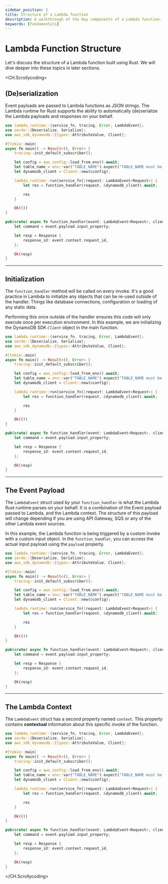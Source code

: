 ```yaml
---
sidebar_position: 2
title: Structure of a Lambda function
description: A walkthrough of the key components of a Lambda function.
keywords: [fundamentals]
---
```


# Lambda Function Structure

Let's discuss the structure of a Lambda function built using Rust. We will dive deeper into these topics in later sections.


<CH.Scrollycoding>


## (De)serialization

Event payloads are passed to Lambda functions as JSON strings. The Lambda runtime for Rust supports the ability to automatically (de)serialize the Lambda payloads and responses on your behalf.

```rust main.rs focus=22
use lambda_runtime::{service_fn, tracing, Error, LambdaEvent};
use serde::{Deserialize, Serialize};
use aws_sdk_dynamodb::{types::AttributeValue, Client};

#[tokio::main]
async fn main() -> Result<(), Error> {
    tracing::init_default_subscriber();

    let config = aws_config::load_from_env().await;
    let table_name = env::var("TABLE_NAME").expect("TABLE_NAME must be set");
    let dynamodb_client = Client::new(&config);

    lambda_runtime::run(service_fn(|request: LambdaEvent<Request>| {
        let res = function_handler(request, &dynamodb_client).await;

        res
    }

    Ok(())
}

pub(crate) async fn function_handler(event: LambdaEvent<Request>, client: &Client) -> Result<Response, Error> {
    let command = event.payload.input_property;

    let resp = Response {
        response_id: event.context.request_id,
    };

    Ok(resp)
}
```
---

## Initialization

The _`function_handler`_ method will be called on every invoke. It's a good practice in Lambda to initialize any objects that can be re-used outside of the handler. Things like database connections, configuration or loading of any static data.

Performing this once outside of the handler ensures this code will only execute once per execution environment. In this example, we are initializing the DynamoDB SDK _`Client`_ object in the main function.

```rust main.rs focus=8:10
use lambda_runtime::{service_fn, tracing, Error, LambdaEvent};
use serde::{Deserialize, Serialize};
use aws_sdk_dynamodb::{types::AttributeValue, Client};

#[tokio::main]
async fn main() -> Result<(), Error> {
    tracing::init_default_subscriber();

    let config = aws_config::load_from_env().await;
    let table_name = env::var("TABLE_NAME").expect("TABLE_NAME must be set");
    let dynamodb_client = Client::new(&config);

    lambda_runtime::run(service_fn(|request: LambdaEvent<Request>| {
        let res = function_handler(request, &dynamodb_client).await;

        res
    }

    Ok(())
}

pub(crate) async fn function_handler(event: LambdaEvent<Request>, client: &Client) -> Result<Response, Error> {
    let command = event.payload.input_property;

    let resp = Response {
        response_id: event.context.request_id,
    };

    Ok(resp)
}
```
---

## The Event Payload

The `LambdaEvent` struct used by your `function_handler` is what the Lambda Rust runtime parses on your behalf. It is a combination of the Event payload passed to Lambda, and the Lambda context. The structure of this payload will change depending if you are using API Gateway, SQS or any of the other Lambda event sources.

In this example, the Lambda function is being triggered by a custom invoke with a custom input object. In the `function_handler`, you can access the actual input payload using the `payload` property.

```rust main.rs focus=23
use lambda_runtime::{service_fn, tracing, Error, LambdaEvent};
use serde::{Deserialize, Serialize};
use aws_sdk_dynamodb::{types::AttributeValue, Client};

#[tokio::main]
async fn main() -> Result<(), Error> {
    tracing::init_default_subscriber();

    let config = aws_config::load_from_env().await;
    let table_name = env::var("TABLE_NAME").expect("TABLE_NAME must be set");
    let dynamodb_client = Client::new(&config);

    lambda_runtime::run(service_fn(|request: LambdaEvent<Request>| {
        let res = function_handler(request, &dynamodb_client).await;

        res
    }

    Ok(())
}

pub(crate) async fn function_handler(event: LambdaEvent<Request>, client: &Client) -> Result<Response, Error> {
    let command = event.payload.input_property;

    let resp = Response {
        response_id: event.context.request_id,
    };

    Ok(resp)
}
```
---

## The Lambda Context

The `LambdaEvent` struct has a second property named `context`. This property contains **contextual** information about this specific invoke of the function.

```rust main.rs focus=26
use lambda_runtime::{service_fn, tracing, Error, LambdaEvent};
use serde::{Deserialize, Serialize};
use aws_sdk_dynamodb::{types::AttributeValue, Client};

#[tokio::main]
async fn main() -> Result<(), Error> {
    tracing::init_default_subscriber();

    let config = aws_config::load_from_env().await;
    let table_name = env::var("TABLE_NAME").expect("TABLE_NAME must be set");
    let dynamodb_client = Client::new(&config);

    lambda_runtime::run(service_fn(|request: LambdaEvent<Request>| {
        let res = function_handler(request, &dynamodb_client).await;

        res
    }

    Ok(())
}

pub(crate) async fn function_handler(event: LambdaEvent<Request>, client: &Client) -> Result<Response, Error> {
    let command = event.payload.input_property;

    let resp = Response {
        response_id: event.context.request_id,
    };

    Ok(resp)
}
```


</CH.Scrollycoding>